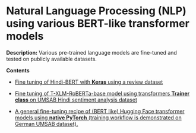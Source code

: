 # Natural Language Processing (NLP) using various BERT-like transformer models

**Description:** Various pre-trained language models are fine-tuned and tested on publicly available datasets.

**Contents**

* [Fine tuning of Hindi-BERT with **Keras** using a review dataset](https://github.com/SaikatPhys/Machine-Learning-Models/blob/main/Hindi-BERT-fine-tuning-with-keras-using-review-dataset.ipynb)

* [Fine tuning of T-XLM-RoBERTa-base model using transformers **Trainer class** on UMSAB Hindi sentiment analysis dataset](https://github.com/SaikatPhys/Machine-Learning-Models/blob/main/T-XLM-RoBERTa-base-fine-tuning-for-sentiment-analysis-task-using-UMSAB-dataset.ipynb)

* [A general fine-tuning recipe of (BERT like) Hugging Face transformer models using **native PyTorch** (training workflow is demonstrated on German UMSAB dataset).](https://github.com/SaikatPhys/NLP-Transformer-Models/blob/main/finetune-transformers-with-pytorch.ipynb) 
